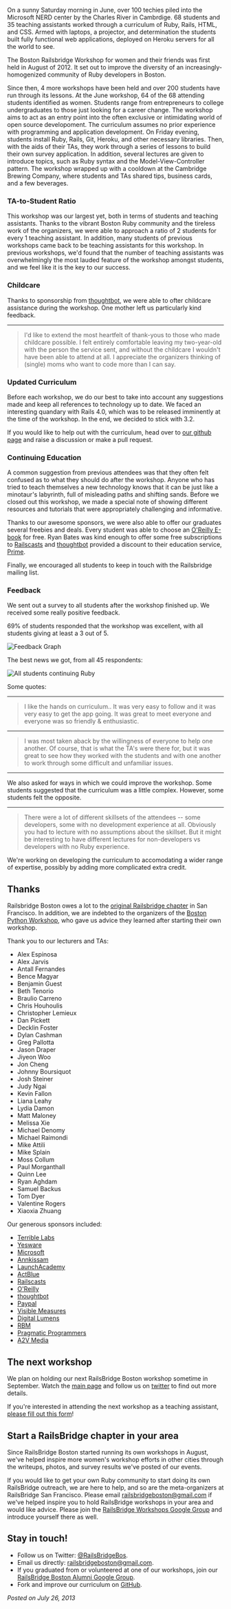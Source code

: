 On a sunny Saturday morning in June, over 100 techies piled into the 
Microsoft NERD center by the Charles River in Cambrdige.  68 students
and 35 teaching assistants worked through a curriculum of Ruby, 
Rails, HTML, and CSS.  Armed with laptops, a projector, and 
determination the students built fully functional web applications, 
deployed on Heroku servers for all the world to see.  

The Boston Railsbridge Workshop for women and their friends was first
held in August of 2012.  It set out to improve the diversity of an 
increasingly-homogenized community of Ruby developers in Boston.  

Since then, 4 more workshops have been held and over 200 students 
have run through its lessons.  At the June workshop, 64 of the 68 
attending students identified as women.  Students range from 
entrepreneurs to college undergraduates to those just looking for a
career change.  The workshop aims to act as an entry point into the
often exclusive or intimidating world of open source developoment.
The curriculum assumes no prior experience with programming and 
application development.  On Friday evening, students install 
Ruby, Rails, Git, Heroku, and other necessary libraries.  Then, 
with the aids of their TAs, they work through a series of lessons
to build their own survey application.  In addition, several 
lectures are given to introduce topics, such as Ruby syntax and the 
Model-View-Controller pattern.  The workshop wrapped up with a 
cooldown at the Cambridge Brewing Company, where students and TAs 
shared tips, business cards, and a few beverages.  

### TA-to-Student Ratio

This workshop was our largest yet, both in terms of students and 
teaching assistants.  Thanks to the vibrant Boston Ruby community 
and the tireless work of the organizers, we were able to approach 
a ratio of 2 students for every 1 teaching assistant.  In addition, 
many students of previous workshops came back to be teaching 
assistants for this workshop.  In previous workshops, we'd found 
that the number of teaching assistants was overwhelmingly the most 
lauded feature of the workshop amongst students, and we feel like 
it is the key to our success.

### Childcare

Thanks to sponsorship from [thoughtbot](http://www.thoughtbot.com/), we 
were able to ofter childcare assistance during the workshop.  One 
mother left us particularly kind feedback.

---

>  I'd like to extend the most heartfelt of thank-yous to those who 
>  made childcare possible. I felt entirely comfortable leaving my 
>  two-year-old with the person the service sent, and without the 
>  childcare I wouldn't have been able to attend at all. I appreciate 
>  the organizers thinking of (single) moms who want to code more than 
>  I can say.

### Updated Curriculum

Before each workshop, we do our best to take into account any 
suggestions made and keep all references to technology up to date. 
We faced an interesting quandary with Rails 4.0, which was to be 
released imminently at the time of the workshop.  In the end, we 
decided to stick with 3.2.  

If you would like to help out with the curriculum, head over to 
[our github page](https://github.com/railsbridge-boston/railsbridge-boston) 
and raise a discussion or make a pull request.

### Continuing Education

A common suggestion from previous attendees was that they often 
felt confused as to what they should do after the workshop.  Anyone 
who has tried to teach themselves a new technology knows that it 
can be just like a minotaur's labyrinth, full of misleading paths 
and shifting sands.  Before we closed out this workshop, we made a 
special note of showing different resources and tutorials that 
were appropriately challenging and informative.

Thanks to our awesome sponsors, we were also able to offer our 
graduates several freebies and deals.  Every student was able to 
choose an [O'Reilly E-book](http://oreilly.com/) for free.  Ryan 
Bates was kind enough to offer some free subscriptions to 
[Railscasts](railscasts.com) and [thoughtbot](http://www.thoughtbot.com) provided 
a discount to their education service, [Prime](https://learn.thoughtbot.com/prime).  

Finally, we encouraged all students to keep in touch with the 
Railsbridge mailing list.  

### Feedback

We sent out a survey to all students after the workshop finished up. We
received some really positive feedback.

69% of students responded that the workshop was excellent, with all 
students giving at least a 3 out of 5.

![Feedback Graph](/images/jun_2013/general_feedback.png)

The best news we got, from all 45 respondents:

![All students continuing Ruby](/images/jun_2013/continue_ruby_graph.png)

Some quotes:

---

>  I like the hands on curriculum.. It was very easy to follow and 
>  it was very easy to get the app going. It was great to meet everyone 
>  and everyone was so friendly & enthusiastic.

---

>  I was most taken aback by the willingness of everyone to help one 
>  another. Of course, that is what the TA's were there for, but it was 
>  great to see how they worked with the students and with one another 
>  to work through some difficult and unfamiliar issues.

---

We also asked for ways in which we could improve the workshop.  Some 
students suggested that the curriculum was a little complex.  However, 
some students felt the opposite.

---

>  There were a lot of different skillsets of the attendees -- some 
>  developers, some with no development experience at all. Obviously you 
>  had to lecture with no assumptions about the skillset. But it might be 
>  interesting to have different lectures for non-developers vs developers 
>  with no Ruby experience.

We're working on developing the curriculum to accomodating a wider range 
of expertise, possibly by adding more complicated extra credit.


## Thanks

Railsbridge Boston owes a lot to the [original Railsbridge chapter](http://workshops.railsbridge.org/) in
San Francisco.  In addition, we are indebted to the organizers of the 
[Boston Python Workshop](http://bostonpythonworkshop.com/), who gave us advice
they learned after starting their own workshop.

Thank you to our lecturers and TAs:

* Alex Espinosa
* Alex Jarvis
* Antall Fernandes
* Bence Magyar
* Benjamin Guest
* Beth Tenorio
* Braulio Carreno
* Chris Houhoulis
* Christopher Lemieux
* Dan Pickett
* Decklin Foster
* Dylan Cashman
* Greg Pallotta
* Jason Draper
* Jiyeon Woo
* Jon Cheng
* Johnny Boursiquot
* Josh Steiner
* Judy Ngai
* Kevin Fallon
* Liana Leahy
* Lydia Damon
* Matt Maloney
* Melissa Xie
* Michael Denomy
* Michael Raimondi
* Mike Attili
* Mike Splain
* Moss Collum
* Paul Morganthall
* Quinn Lee
* Ryan Aghdam
* Samuel Backus
* Tom Dyer
* Valentine Rogers
* Xiaoxia Zhuang

Our generous sponsors included:

* [Terrible Labs](http://terriblelabs.com)
* [Yesware](http://www.yesware.com)
* [Microsoft](http://www.microsoftcambridge.com)
* [Annkissam](http://annkissam.com)
* [LaunchAcademy](http://www.launchacademy.com/)
* [ActBlue](http://actblue.com)
* [Railscasts](http://railscasts.com)
* [O'Reilly](http://oreilly.com)
* [thoughtbot](http://thoughtbot.com)
* [Paypal](http://paypal.com)
* [Visible Measures](http://www.visiblemeasures.com)
* [Digital Lumens](http://www.digitallumens.com/)
* [RBM](http://rbmtechnologies.com)
* [Pragmatic Programmers](http://pragprog.com)
* [A2V Media](http://www.a2vmedia.com)

## The next workshop

We plan on holding our next RailsBridge Boston workshop sometime in September.  Watch the [main page](http://www.railsbridgeboston.org/) and follow us on [twitter](https://twitter.com/RailsBridgeBos) to find out more details.

If you're interested in attending the next workshop as a teaching assistant, [please fill out this form][interest-form]! 
 
[interest-form]:https://docs.google.com/spreadsheet/viewform?formkey=dER6ZjhkT29PaklUcU11bXltaF9qMFE6MQ

## Start a RailsBridge chapter in your area

Since RailsBridge Boston started running its own workshops in August, we've
helped inspire more women's workshop efforts in other cities through the
writeups, photos, and survey results we've posted of our events. 

If you would like to get your own Ruby community to start doing its own
RailsBridge outreach, we are here to help, and so are the meta-organizers at
RailsBridge San Francisco. Please email
[railsbridgeboston@gmail.com](mailto:railsbridgeboston@gmail.com) if we've
helped inspire you to hold RailsBridge workshops in your area and would like
advice.  Please join the [RailsBridge Workshops Google
Group](https://groups.google.com/forum/?fromgroups#!forum/railsbridge-workshops)
and introduce yourself there as well.


## Stay in touch!

* Follow us on Twitter: [@RailsBridgeBos](https://twitter.com/RailsBridgeBos).
* Email us directly: [railsbridgeboston@gmail.com](mailto:railsbridgeboston@gmail.com).
* If you graduated from or volunteered at one of our workshops, join our [RailsBridge Boston Alumni Google Group](https://groups.google.com/forum/?fromgroups#!forum/railsbridge-boston-alumni).
* Fork and improve our curriculum on [GitHub](https://github.com/railsbridge-boston/railsbridge-boston).

_Posted on July 26, 2013_
